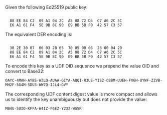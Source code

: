 
Given the following Ed25519 public key:

~~~~

  88 EE 84 C2  09 A1 04 2C  A5 08 72 D4  C7 A6 2C 5C
  E6 A1 61 F4  5E 9B 8C 90  E9 BB 5B F0  42 57 C3 57
~~~~

The equivalent DER encoding is:

~~~~

  30 2E 30 07  06 03 2B 65  70 05 00 03  23 00 04 20
  88 EE 84 C2  09 A1 04 2C  A5 08 72 D4  C7 A6 2C 5C
  E6 A1 61 F4  5E 9B 8C 90  E9 BB 5B F0  42 57 C3 57
~~~~

To encode this key as a UDF OID sequence we prepend the value OID
and convert to Base32:

~~~~
OAYC-4MAH-AYBS-WZLQ-AUAA-GIYA-AQQI-R3UE-YIE2-CBBM-UUEH-FVGH-UYWF-ZZVB-MH2F-5G4M-SDU3-WW7Q-IJL4-GVY
~~~~

The corresponding UDF content digest value is more compact and allows us to identify the 
key unambiguously but does not provide the value:

~~~~
MB4U-5UIO-KFFA-W4IZ-F6EZ-Y23Z-WGSR
~~~~
